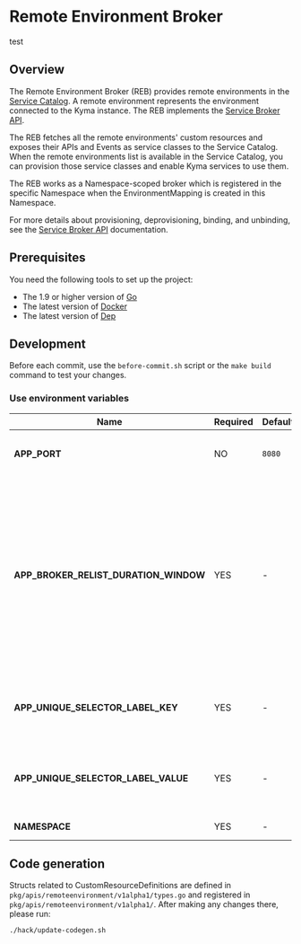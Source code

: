 # Remote Environment Broker

test 

## Overview

The Remote Environment Broker (REB) provides remote environments in the [Service Catalog](../../docs/service-catalog/docs/001-overview-service-catalog.md).
A remote environment represents the environment connected to the Kyma instance.
The REB implements the [Service Broker API](https://github.com/openservicebrokerapi/servicebroker/blob/master/spec.md).

The REB fetches all the remote environments' custom resources and exposes their APIs and Events as service classes to the Service Catalog.
When the remote environments list is available in the Service Catalog, you can provision those service classes and enable Kyma services to use them.

The REB works as a Namespace-scoped broker which is registered in the specific Namespace when the EnvironmentMapping is created in this Namespace.

For more details about provisioning, deprovisioning, binding, and unbinding, see the [Service Broker API](https://github.com/openservicebrokerapi/servicebroker/blob/master/spec.md) documentation.

## Prerequisites

You need the following tools to set up the project:
* The 1.9 or higher version of [Go](https://golang.org/dl/)
* The latest version of [Docker](https://www.docker.com/)
* The latest version of [Dep](https://github.com/golang/dep)

## Development

Before each commit, use the `before-commit.sh` script or the `make build` command to test your changes.

### Use environment variables

| Name | Required | Default | Description |
|-----|---------|--------|------------|
|**APP_PORT** | NO | `8080` | The port on which the HTTP server listens |
|**APP_BROKER_RELIST_DURATION_WINDOW** | YES | - | Time period after which the REB synchronizes with the Service Catalog if a new Remote Environment is added. In case more than one Remote Environment is added, synchronization is performed only once. |
| **APP_UNIQUE_SELECTOR_LABEL_KEY** | YES | - | Defined label key selector which allows uniquely identify REB pod's |
| **APP_UNIQUE_SELECTOR_LABEL_VALUE** | YES | - | Defined label value selector which allows uniquely identify REB pod's |
| **NAMESPACE** | YES | - | REB working Namespace |


## Code generation

Structs related to CustomResourceDefinitions are defined in `pkg/apis/remoteenvironment/v1alpha1/types.go` and registered in `pkg/apis/remoteenvironment/v1alpha1/`. After making any changes there, please run:
```bash
./hack/update-codegen.sh
```
